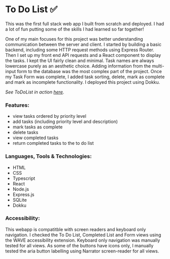 # To Do List ✅

This was the first full stack web app I built from scratch and deployed. I had a lot of fun putting some of the skills I had learned so far together! 

One of my main focuses for this project was better understanding communication between the server and client. I started by building a basic backend, including some HTTP request methods using Express Router. Then I set up my front end API requests and a React component to display the tasks. I kept the UI fairly clean and minimal. Task names are always lowercase purely as an aesthetic choice. Adding information from the multi-input form to the database was the most complex part of the project. Once my Task Form was complete, I added task sorting, delete, mark as complete and mark as incomplete functionality. I deployed this project using Dokku.

*See ToDoList in action [here](https://cae-todos2.devacademy.nz/).*

### Features:
- view tasks ordered by priority level
- add tasks (including priority level and description)
- mark tasks as complete
- delete tasks
- view completed tasks
- return completed tasks to the to do list

### Languages, Tools & Technologies:
- HTML
- CSS
- Typescript
- React
- Node.js
- Express.js
- SQLite
- Dokku

### Accessibility:
This webapp is compatitble with screen readers and keyboard only navigation. I checked the To Do List, Completed List and Form views using the WAVE accessibility extension. Keyboard only navigation was manually tested for all views. As some of the buttons have icons only, I manually tested the aria button labelling using Narrator screen-reader for all views. 
